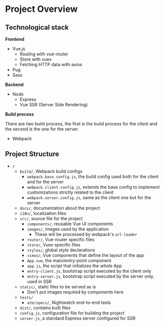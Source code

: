 # Project Overview

## Technological stack

**Frontend**

* Vue.js
	* Routing with vue-router
	* Store with vuex
	* Fetching HTTP data with axios
* Pug
* Sass

**Backend**

* Node
	* Express
	* Vue SSR (Server Side Rendering)

**Build process**

There are two build process, the first is the build process for the client and the second is the one for the server.

* Webpack

## Project Structure

* `/`
	* `build/`, Webpack build configs
		* `webpack.base.config.js`, the build config used both for the client and for the server
		* `webpack.client.config.js`, extends the base config to implement customizations strictly related to the client
		* `webpack.server.config.js`, same as the client one but for the server
	* `docs/`, documentation about the project
	* `i18n/`, localization files
	* `src/`, source file for the project
		* `components/`, reusable Vue UI components
		* `images/`, images used by the application
			* These will be processed by webpack's `url-loader`
		* `router/`, Vue-router specific files
		* `store/`, Vuex specific files
		* `styles/`, global style declarations
		* `views/`, Vue components that define the layout of the app
		* `App.vue`, the main/entry-point component
		* `app.js`, the script that initializes the whole App
		* `entry-client.js`, bootstrap script executed by the client only
		* `entry-server.js`, bootstrap script executed by the server only, used in SSR
	* `static/`, static files to be served as is
		* Don't put images required by components here
	* `tests/`
		* `e2e/specs/`, Nightwatch end-to-end tests
	* `dist/`, contains built files
	* `config.js`, configuration file for building the project
	* `server.js`, a standard Express server configured for SSR
